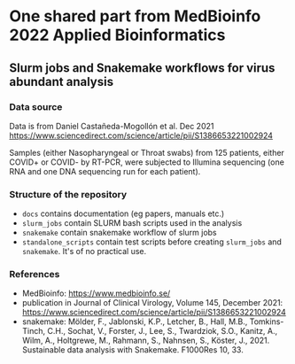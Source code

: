 # One shared part from MedBioinfo 2022 Applied Bioinformatics
## Slurm jobs and Snakemake workflows for virus abundant analysis

### Data source

Data is from Daniel Castañeda-Mogollón et al. Dec 2021 https://www.sciencedirect.com/science/article/pii/S1386653221002924

Samples (either Nasopharyngeal or Throat swabs) from 125 patients, either COVID+ or COVID- by RT-PCR, were subjected to Illumina sequencing (one RNA and one DNA sequencing run for each patient).


### Structure of the repository

 - ```docs``` contains documentation (eg papers, manuals etc.)
 - ```slurm_jobs``` contain SLURM bash scripts used in the analysis
 - ```snakemake``` contain snakemake workflow of slurm jobs
 - ```standalone_scripts``` contain test scripts before creating ```slurm_jobs``` and ```snakemake```. It's of no practical use.

### References
 - MedBioinfo: https://www.medbioinfo.se/
 - publication in Journal of Clinical Virology, Volume 145, December 2021: https://www.sciencedirect.com/science/article/pii/S1386653221002924
 - snakemake: Mölder, F., Jablonski, K.P., Letcher, B., Hall, M.B., Tomkins-Tinch, C.H., Sochat, V., Forster, J., Lee, S., Twardziok, S.O., Kanitz, A., Wilm, A., Holtgrewe, M., Rahmann, S., Nahnsen, S., Köster, J., 2021. Sustainable data analysis with Snakemake. F1000Res 10, 33.
